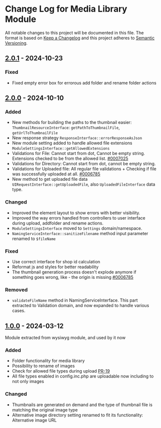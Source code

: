 # Change Log for Media Library Module

All notable changes to this project will be documented in this file.
The format is based on [Keep a Changelog](http://keepachangelog.com/)
and this project adheres to [Semantic Versioning](http://semver.org/).

## [2.0.1] - 2024-10-23

### Fixed
- Fixed empty error box for errorous add folder and rename folder actions

## [2.0.0] - 2024-10-10

### Added
- New methods for building the paths to the thumbnail easier: `ThumbnailResourceInterface`: `getPathToThumbnailFile`, `getUrlToThumbnailFile`
- New response strategy `ResponseInterface::errorResponseAsJson`
- New module setting added to handle allowed file extensions `ModuleSettingsInterface::getAllowedExtensions`
- Validations for File: Cannot start from dot, Cannot be empty string. Extensions checked to be from the allowed list. [#0007025](https://bugs.oxid-esales.com/view.php?id=7025)
- Validations for Directory: Cannot start from dot, cannot be empty string.
- Validations for Uploaded file: All regular file validations + Checking if file was successfully uploaded at all. [#0006785](https://bugs.oxid-esales.com/view.php?id=6785)
- New method to get uploaded file data `UIRequestInterface::getUploadedFile`, also `UploadedFileInterface` data type.

### Changed
- Improved the element layout to show errors with better visibility.
- Improved the way errors handled from controllers to user interface during upload, addfolder and rename actions.
- `ModuleSettingsInterface` moved to `Settings` domain/namespace.
- `NamingServiceInterface::sanitizeFilename` method input parameter renamed to `$fileName`

### Fixed
- Use correct interface for shop id calculation
- Reformat js and styles for better readability
- The thumbnail generation process doesn't explode anymore if something goes wrong, like - the origin is missing [#0006785](https://bugs.oxid-esales.com/view.php?id=6785)

### Removed
- `validateFileName` method in NamingServiceInterface. This part extracted to Validation domain, and now expanded to handle various cases.

## [1.0.0] - 2024-03-12

Module extracted from wysiwyg module, and used by it now

### Added
- Folder functionality for media library
- Possibility to rename of images
- Check for allowed file types during upload [PR-19](https://github.com/OXID-eSales/ddoe-wysiwyg-editor-module/pull/19)
- All file types enabled in config.inc.php are uploadable now including to not only images

### Changed
- Thumbnails are generated on demand and the type of thumbnail file is matching the original image type
- Alternative image directory setting renamed to fit its functionality: Alternative image URL

[2.0.1]: https://github.com/OXID-eSales/media-library-module/compare/v2.0.0..v2.0.1
[2.0.0]: https://github.com/OXID-eSales/media-library-module/compare/v1.0.0..v2.0.0
[1.0.0]: https://github.com/OXID-eSales/media-library-module/compare/f18ab07..v1.0.0
